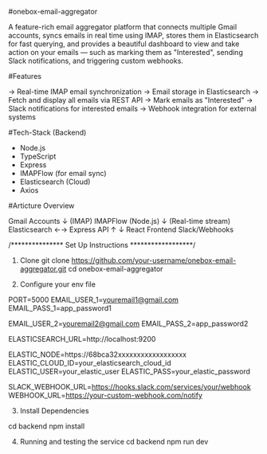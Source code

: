 #onebox-email-aggregator

A feature-rich email aggregator platform that connects multiple Gmail accounts, syncs emails in real time using IMAP, stores them in Elasticsearch for fast querying, and provides a beautiful dashboard to view and take action on your emails — such as marking them as "Interested", sending Slack notifications, and triggering custom webhooks.

#Features

-> Real-time IMAP email synchronization
-> Email storage in Elasticsearch
-> Fetch and display all emails via REST API
-> Mark emails as "Interested"
-> Slack notifications for interested emails
-> Webhook integration for external systems

#Tech-Stack (Backend)
- Node.js
- TypeScript
- Express
- IMAPFlow (for email sync)
- Elasticsearch (Cloud)
- Axios

#Articture Overview

Gmail Accounts
     ↓ (IMAP)
 IMAPFlow (Node.js)
     ↓ (Real-time stream)
Elasticsearch ←→ Express API
     ↑                ↓
 React Frontend   Slack/Webhooks



/*************** Set Up Instructions ******************/

1. Clone 
git clone https://github.com/your-username/onebox-email-aggregator.git
cd onebox-email-aggregator

2. Configure your env file
   
PORT=5000
EMAIL_USER_1=youremail1@gmail.com
EMAIL_PASS_1=app_password1

EMAIL_USER_2=youremail2@gmail.com
EMAIL_PASS_2=app_password2

ELASTICSEARCH_URL=http://localhost:9200

ELASTIC_NODE=https://68bca32xxxxxxxxxxxxxxxxxx
ELASTIC_CLOUD_ID=your_elasticsearch_cloud_id
ELASTIC_USER=your_elastic_user
ELASTIC_PASS=your_elastic_password

SLACK_WEBHOOK_URL=https://hooks.slack.com/services/your/webhook
WEBHOOK_URL=https://your-custom-webhook.com/notify


3. Install Dependencies

cd backend
npm install


4. Running and testing the service
cd backend
npm run dev
